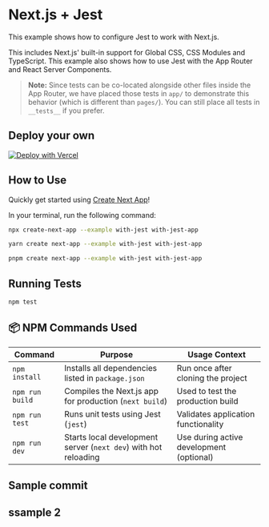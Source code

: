 # Next.js + Jest

This example shows how to configure Jest to work with Next.js.

This includes Next.js' built-in support for Global CSS, CSS Modules and TypeScript. This example also shows how to use Jest with the App Router and React Server Components.

> **Note:** Since tests can be co-located alongside other files inside the App Router, we have placed those tests in `app/` to demonstrate this behavior (which is different than `pages/`). You can still place all tests in `__tests__` if you prefer.

## Deploy your own

[![Deploy with Vercel](https://vercel.com/button)](https://vercel.com/new/clone?repository-url=https://github.com/vercel/next.js/tree/canary/examples/with-jest&project-name=with-jest&repository-name=with-jest)

## How to Use

Quickly get started using [Create Next App](https://github.com/vercel/next.js/tree/canary/packages/create-next-app#readme)!

In your terminal, run the following command:

```bash
npx create-next-app --example with-jest with-jest-app
```

```bash
yarn create next-app --example with-jest with-jest-app
```

```bash
pnpm create next-app --example with-jest with-jest-app
```

## Running Tests

```bash
npm test
```

## 📦 NPM Commands Used

| Command            | Purpose                                                                 | Usage Context                                |
|--------------------|-------------------------------------------------------------------------|----------------------------------------------|
| `npm install`       | Installs all dependencies listed in `package.json`                      | Run once after cloning the project           |
| `npm run build`     | Compiles the Next.js app for production (`next build`)                  | Used to test the production build            |
| `npm run test`      | Runs unit tests using Jest (`jest`)                                     | Validates application functionality          |
| `npm run dev`       | Starts local development server (`next dev`) with hot reloading         | Use during active development (optional)     |


## Sample commit   
## ssample 2